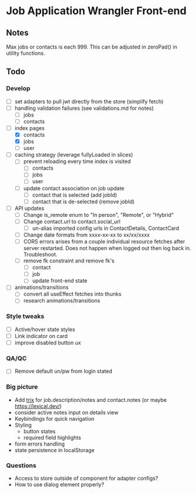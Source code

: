 # Job Application Wrangler Front-end

## Notes

Max jobs or contacts is each 999. This can be adjusted in zeroPad() in utility functions.

## Todo

### Develop

- [ ] set adapters to pull jwt directly from the store (simplify fetch)
- [ ] handling validation failures (see validations.md for notes)
  - [ ] jobs
  - [ ] contacts
- [ ] index pages
  - [x] contacts
  - [x] jobs
  - [ ] user
- [ ] caching strategy (leverage fullyLoaded in slices)
  - [ ] prevent reloading every time index is visited
    - [ ] contacts
    - [ ] jobs
    - [ ] user
  - [ ] update contact association on job update
    - [ ] contact that is selected (add jobId)
    - [ ] contact that is de-selected (remove jobId)
- [ ] API updates
  - [ ] Change is_remote enum to "In person", "Remote", or "Hybrid"
  - [ ] Change contact.url to contact.social_url
    - [ ] un-alias imported config urls in ContactDetails, ContactCard
  - [ ] Change date formats from xxxx-xx-xx to xx/xx/xxxx
  - [ ] CORS errors arises from a couple individual resource fetches after server restarted. Does not happen when logged out then log back in. Troubleshoot.
  - [ ] remove fk constraint and remove fk's
    - [ ] contact
    - [ ] job
    - [ ] update front-end state
- [ ] animations/transitions
  - [ ] convert all useEffect fetches into thunks
  - [ ] research animations/transitions

### Style tweaks

- [ ] Active/hover state styles
- [ ] Link indicator on card
- [ ] improve disabled button ux

### QA/QC

- [ ] Remove default un/pw from login stated

### Big picture

- Add [trix](https://github.com/basecamp/trix) for job.description/notes and contact.notes (or maybe https://lexical.dev/)
- consider active notes input on details view
- Keybindings for quick navigation
- Styling
  - button states
  - required field highlights
- form errors handling
- state persistence in localStorage

### Questions

- Access to store outside of component for adapter configs?
- How to use dialog element properly?
